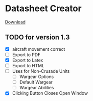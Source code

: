 # Datasheet Creator

[Download](https://github.com/hindlet/datasheet_creator/releases/download/v1.2/datasheet_creator.exe)

 

## TODO for version 1.3
- [x] aircraft movement correct
- [ ] Export to PDF
- [x] Export to Latex
- [ ] Export to HTML
- [ ] Uses for Non-Crusade Units
  - [ ] Wargear Options
  - [ ] Default Wargear
  - [ ] Wargear Abilities
- [x] Clicking Button Closes Open Window